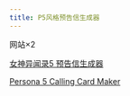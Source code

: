 ```yaml
---
title: P5风格预告信生成器
---
```


网站×2

[女神异闻录5 预告信生成器](https://yuluoxk.cn/p5/)

[Persona 5 Calling Card Maker](https://skyventuree.github.io/p5cc/)